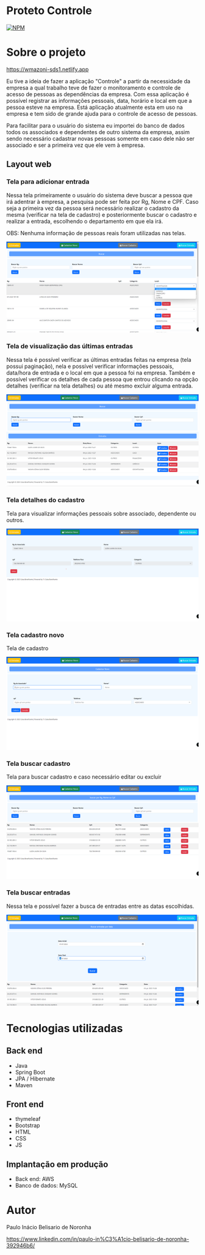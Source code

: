 # Proteto Controle
[![NPM](https://img.shields.io/npm/l/react)](https://github.com/pibelisario/controle/blob/master/LICENSE) 

# Sobre o projeto

https://wmazoni-sds1.netlify.app

Eu tive a ideia de fazer a aplicação "Controle" a partir da necessidade da empresa a qual trabalho teve de fazer o monitoramento e controle de acesso de pessoas
as dependências da empresa. Com essa aplicação é possível registrar as informações pessoais, data, horário e local em que a pessoa esteve na empresa. 
Está aplicação atualmente esta em uso na empresa e tem sido de grande ajuda para o controle de acesso de pessoas. 

Para facilitar para o usuário do sistema eu importei do banco de dados todos os associados e dependentes de outro sistema da empresa, assim sendo necessário 
cadastrar novas pessoas somente em caso dele não ser associado e ser a primeira vez que ele vem à empresa.

## Layout web

### Tela para adicionar entrada

Nessa tela primeiramente o usuário do sistema deve buscar a pessoa que irá adentrar à empresa, a pesquisa pode ser feita por Rg, Nome e CPF. Caso seja a primeira vez da pessoa será necessário realizar o cadastro da mesma (verificar na tela de cadastro) e posteriormente buscar o cadastro e realizar a entrada, escolhendo o departamento em que ela irá.

OBS: Nenhuma informação de pessoas reais foram utilizadas nas telas.

![web 0](https://github.com/pibelisario/controle/blob/dev1/assets/Tela%20Adicionar%20Entrada.png?raw=true) 

### Tela de visualização das últimas entradas

Nessa tela é possível verificar as últimas entradas feitas na empresa (tela possui paginação),
nela e possível verificar informações pessoais, data/hora de entrada e o local em que a pessoa foi na empresa. Também e possível verificar os detalhes de cada pessoa que entrou clicando na opção detalhes (verificar na tela detalhes) ou até mesmo excluir alguma entrada.

![web 1](https://github.com/pibelisario/controle/blob/dev1/assets/Tela%20de%20Entradas.png?raw=true) 

### Tela detalhes do cadastro

Tela para visualizar informações pessoais sobre associado, dependente ou outros.

![web 2](https://github.com/pibelisario/controle/blob/dev1/assets/Tela%20Detalhes.png?raw=true)

### Tela cadastro novo

Tela de cadastro

![web 3](https://github.com/pibelisario/controle/blob/dev1/assets/Tela%20de%20Cadastro.png?raw=true)

### Tela buscar cadastro

Tela para buscar cadastro e caso necessário editar ou excluir

![web 4](https://github.com/pibelisario/controle/blob/dev1/assets/Tela%20Buscar%20Cadastro.png?raw=true)

### Tela buscar entradas

Nessa tela e possível fazer a busca de entradas entre as datas escolhidas.

![web 5](https://github.com/pibelisario/controle/blob/dev1/assets/Tela%20Buscar%20Entradas.png?raw=true)


# Tecnologias utilizadas
## Back end
- Java
- Spring Boot
- JPA / Hibernate
- Maven
  
## Front end
- thymeleaf
- Bootstrap
- HTML
- CSS
- JS
  
## Implantação em produção
- Back end: AWS
- Banco de dados: MySQL

<!--
# Como executar o projeto

## Back end
Pré-requisitos: Java 11

```bash
# clonar repositório
git clone https://github.com/devsuperior/sds1-wmazoni

# entrar na pasta do projeto back end
cd backend

# executar o projeto
./mvnw spring-boot:run
```

## Front end web
Pré-requisitos: npm / yarn

```bash
# clonar repositório
git clone https://github.com/devsuperior/sds1-wmazoni

# entrar na pasta do projeto front end web
cd front-web

# instalar dependências
yarn install

# executar o projeto
yarn start
```
-->

# Autor

Paulo Inácio Belisario de Noronha

https://www.linkedin.com/in/paulo-in%C3%A1cio-belisario-de-noronha-392946b6/

